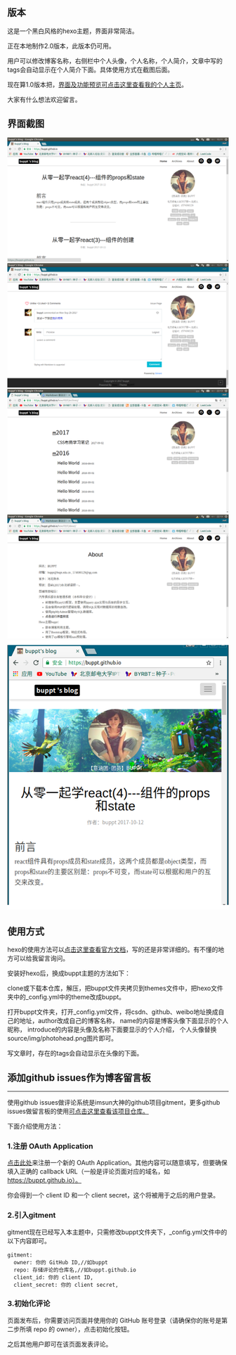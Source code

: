 ## 版本
这是一个黑白风格的hexo主题，界面非常简洁。

正在本地制作2.0版本，此版本仍可用。

用户可以修改博客名称，右侧栏中个人头像，个人名称，个人简介，文章中写的tags会自动显示在个人简介下面。具体使用方式在截图后面。

现在算1.0版本把，<a href="https://buppt.github.io">界面及功能预览可点击这里查看我的个人主页</a>。

大家有什么想法欢迎留言。

## 界面截图
![界面预览图](screenshot/screenshot1.png)
![界面预览图](screenshot/screenshot2.png)
![界面预览图](screenshot/screenshot3.png)
![界面预览图](screenshot/screenshot4.png)
![界面预览图](screenshot/screenshot5.png)

## 使用方式
hexo的使用方法可以<a href="https://hexo.io/zh-cn/docs/">点击这里查看官方文档</a>，写的还是非常详细的。有不懂的地方可以给我留言询问。

安装好hexo后，换成buppt主题的方法如下：

clone或下载本仓库，解压，把buppt文件夹拷贝到themes文件中，把hexo文件夹中的_config.yml中的theme改成buppt。

打开buppt文件夹，打开_config.yml文件，将csdn、github、weibo地址换成自己的地址，author改成自己的博客名称，
name的内容是博客头像下面显示的个人昵称，
introduce的内容是头像及名称下面要显示的个人介绍，
个人头像替换source/img/photohead.png图片即可。

写文章时，存在的tags会自动显示在头像的下面。
## 添加github issues作为博客留言板
---
使用github issues做评论系统是imsun大神的github项目gitment，更多github issues做留言板的使用<a href="https://github.com/imsun/gitment">可点击这里查看该项目仓库。</a>

下面介绍使用方法：
### 1.注册 OAuth Application
<a href="https://github.com/settings/applications/new">点击此处</a>来注册一个新的 OAuth Application。其他内容可以随意填写，但要确保填入正确的 callback URL（一般是评论页面对应的域名，如 https://buppt.github.io）。

你会得到一个 client ID 和一个 client secret，这个将被用于之后的用户登录。
### 2.引入gitment
gitment现在已经写入本主题中，只需修改buppt文件夹下，_config.yml文件中的以下内容即可。
```
gitment:
  owner: 你的 GitHub ID,//如buppt
  repo: 存储评论的仓库名,//如buppt.github.io
  client_id: 你的 client ID,
  client_secret: 你的 client secret,

```
### 3.初始化评论
页面发布后，你需要访问页面并使用你的 GitHub 账号登录（请确保你的账号是第二步所填 repo 的 owner），点击初始化按钮。

之后其他用户即可在该页面发表评论。
